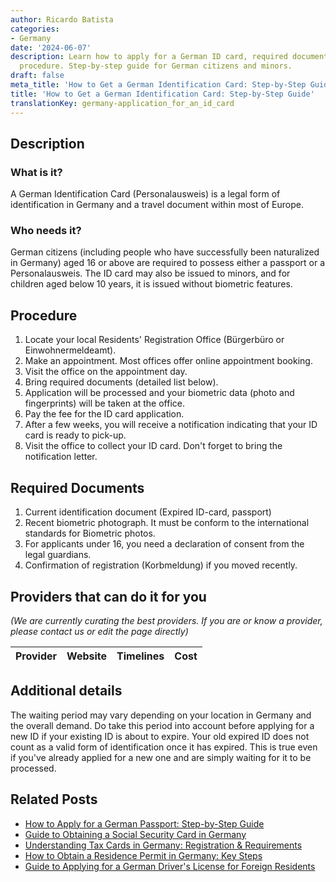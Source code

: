 ```yaml
---
author: Ricardo Batista
categories:
- Germany
date: '2024-06-07'
description: Learn how to apply for a German ID card, required documents, and the
  procedure. Step-by-step guide for German citizens and minors.
draft: false
meta_title: 'How to Get a German Identification Card: Step-by-Step Guide'
title: 'How to Get a German Identification Card: Step-by-Step Guide'
translationKey: germany-application_for_an_id_card
---
```


## Description
### What is it?
A German Identification Card (Personalausweis) is a legal form of identification in Germany and a travel document within most of Europe.

### Who needs it?
German citizens (including people who have successfully been naturalized in Germany) aged 16 or above are required to possess either a passport or a Personalausweis. The ID card may also be issued to minors, and for children aged below 10 years, it is issued without biometric features. 

## Procedure
1. Locate your local Residents' Registration Office (Bürgerbüro or Einwohnermeldeamt).
2. Make an appointment. Most offices offer online appointment booking.
3. Visit the office on the appointment day. 
4. Bring required documents (detailed list below). 
5. Application will be processed and your biometric data (photo and fingerprints) will be taken at the office.
6. Pay the fee for the ID card application.
7. After a few weeks, you will receive a notification indicating that your ID card is ready to pick-up.
8. Visit the office to collect your ID card. Don't forget to bring the notification letter.

## Required Documents
1. Current identification document (Expired ID-card, passport)
2. Recent biometric photograph. It must be conform to the international standards for Biometric photos.
3. For applicants under 16, you need a declaration of consent from the legal guardians.
4. Confirmation of registration (Korbmeldung) if you moved recently. 

## Providers that can do it for you

_(We are currently curating the best providers. If you are or know a provider, please contact us or edit the page directly)_

| Provider        |     Website     |     Timelines    |       Cost      |
| :-------------: | :-------------: |  :-------------: | :-------------: |

## Additional details
The waiting period may vary depending on your location in Germany and the overall demand. Do take this period into account before applying for a new ID if your existing ID is about to expire. Your old expired ID does not count as a valid form of identification once it has expired. This is true even if you've already applied for a new one and are simply waiting for it to be processed.



## Related Posts

- [How to Apply for a German Passport: Step-by-Step Guide](https://tramitit.com/guides/germany/application_for_a_passport/)
- [Guide to Obtaining a Social Security Card in Germany](https://tramitit.com/guides/germany/applying_for_a_social_security_card/)
- [Understanding Tax Cards in Germany: Registration & Requirements](https://tramitit.com/guides/germany/applying_for_a_tax_card/)
- [How to Obtain a Residence Permit in Germany: Key Steps](https://tramitit.com/guides/germany/applying_for_a_residence_permit/)
- [Guide to Applying for a German Driver's License for Foreign Residents](https://tramitit.com/guides/germany/application_for_a_drivers_license/)